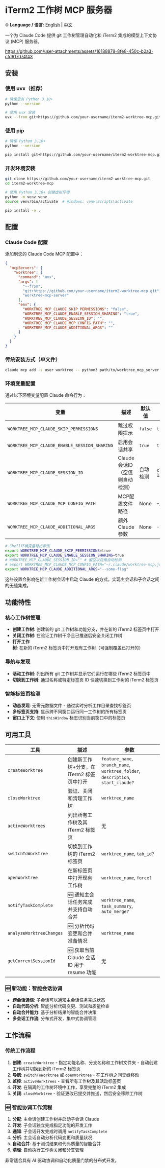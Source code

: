 # iTerm2 工作树 MCP 服务器

🌐 **Language / 语言**: [English](README.md) | [中文](README_zh.md)

一个为 Claude Code 提供 git 工作树管理自动化和 iTerm2 集成的模型上下文协议 (MCP) 服务器。

https://github.com/user-attachments/assets/16188878-8fe8-450c-b2a3-cfd617d74f43

## 安装

### 使用 uvx（推荐）
```bash
# 确保您有 Python 3.10+
python --version

# 使用 uvx 安装
uvx --from git+https://github.com/your-username/iterm2-worktree-mcp.git worktree-mcp-server
```

### 使用 pip
```bash
# 确保 Python 3.10+
python --version

pip install git+https://github.com/your-username/iterm2-worktree-mcp.git
```

### 开发环境安装
```bash
git clone https://github.com/your-username/iterm2-worktree-mcp.git
cd iterm2-worktree-mcp

# 使用 Python 3.10+ 创建虚拟环境
python -m venv venv
source venv/bin/activate  # Windows: venv\Scripts\activate

pip install -e .
```

## 配置

### Claude Code 配置

添加到您的 Claude Code MCP 配置中：

```json
{
  "mcpServers": {
    "worktree": {
      "command": "uvx",
      "args": [
        "--from", 
        "git+https://github.com/your-username/iterm2-worktree-mcp.git",
        "worktree-mcp-server"
      ],
      "env": {
        "WORKTREE_MCP_CLAUDE_SKIP_PERMISSIONS": "false",
        "WORKTREE_MCP_CLAUDE_ENABLE_SESSION_SHARING": "true",
        "WORKTREE_MCP_CLAUDE_SESSION_ID": "",
        "WORKTREE_MCP_CLAUDE_MCP_CONFIG_PATH": "",
        "WORKTREE_MCP_CLAUDE_ADDITIONAL_ARGS": ""
      }
    }
  }
}
```

### 传统安装方式（单文件）
```bash
claude mcp add -s user worktree -- python3 path/to/worktree_mcp_server.py
```

### 环境变量配置

通过以下环境变量配置 Claude 命令行为：

| 变量 | 描述 | 默认值 | 示例 |
|----------|-------------|---------|---------|  
| `WORKTREE_MCP_CLAUDE_SKIP_PERMISSIONS` | 跳过权限提示 | `false` | `true` |
| `WORKTREE_MCP_CLAUDE_ENABLE_SESSION_SHARING` | 启用会话共享 | `true` | `true` |
| `WORKTREE_MCP_CLAUDE_SESSION_ID` | Claude会话ID（空值则自动检测） | 自动检测 | `claude-code-123456-abc` |
| `WORKTREE_MCP_CLAUDE_MCP_CONFIG_PATH` | MCP配置文件路径 | None | `~/.claude/mcp.json` |
| `WORKTREE_MCP_CLAUDE_ADDITIONAL_ARGS` | 额外Claude参数 | None | `--some-flag` |

```bash
# Shell环境变量导出示例
export WORKTREE_MCP_CLAUDE_SKIP_PERMISSIONS=true
export WORKTREE_MCP_CLAUDE_ENABLE_SESSION_SHARING=true
# WORKTREE_MCP_CLAUDE_SESSION_ID="" # 留空以启用自动检测
# export WORKTREE_MCP_CLAUDE_MCP_CONFIG_PATH="~/.claude/worktree-mcp.json"
export WORKTREE_MCP_CLAUDE_ADDITIONAL_ARGS="--some-flag"
```

这些设置会影响在新工作树会话中启动 Claude 的方式，实现主会话和子会话之间的无缝集成。

## 功能特性

### 核心工作树管理
- **创建工作树**: 创建新的 git 工作树和功能分支，并在新的 iTerm2 标签页中打开
- **关闭工作树**: 在验证工作树干净且已推送后安全关闭工作树
- **打开工作树**: 在新的 iTerm2 标签页中打开现有工作树（可强制覆盖已打开的）

### 导航与发现  
- **活动工作树**: 列出所有 git 工作树并显示它们运行在哪些 iTerm2 标签页中
- **切换到工作树**: 通过名称或特定标签页 ID 快速切换到工作树的 iTerm2 标签页

### 智能标签页检测
- **动态发现**: 无需元数据文件 - 通过实时分析工作目录查找标签页
- **多标签页支持**: 显示跨不同窗口运行同一工作树的所有标签页
- **窗口上下文**: 使用 `thisWindow` 标志识别当前窗口中的标签页

## 可用工具

| 工具 | 描述 | 参数 |
|------|-------------|------------|
| `createWorktree` | 创建新工作树+分支，在 iTerm2 标签页中打开 | `feature_name`, `branch_name`, `worktree_folder`, `description`, `start_claude?` |
| `closeWorktree` | 验证、关闭和清理工作树 | `worktree_name` |
| `activeWorktrees` | 列出所有工作树及其 iTerm2 标签页 | 无 |
| `switchToWorktree` | 切换到工作树的 iTerm2 标签页 | `worktree_name`, `tab_id?` |
| `openWorktree` | 在新标签页中打开现有工作树 | `worktree_name`, `force?` |
| `notifyTaskComplete` | 🆕 通知主会话任务完成并支持自动合并 | `worktree_name`, `task_summary`, `auto_merge?` |
| `analyzeWorktreeChanges` | 🆕 分析代码变更和合并准备情况 | `worktree_name` |
| `getCurrentSessionId` | 🆕 获取当前 Claude 会话 ID 用于 resume 功能 | 无 |

### 🆕 新功能：智能会话协调

- **跨会话通信**: 子会话可以通知主会话任务完成状态
- **自动代码分析**: 智能分析代码变更、测试和质量检查
- **自动合并能力**: 基于分析结果的智能合并决策
- **多会话工作流**: 分布式开发，集中式协调管理

## 工作流程

### 传统工作流程
1. **创建**: `createWorktree` - 指定功能名称、分支名称和工作树文件夹 - 自动创建工作树并切换到新的 iTerm2 标签页
2. **导航**: `switchToWorktree` 或 `openWorktree` - 在工作树之间无缝移动
3. **监控**: `activeWorktrees` - 查看所有工作树及其活动标签页  
4. **开发**: 在隔离的工作树环境中工作，享受完整的 iTerm2 集成
5. **关闭**: `closeWorktree` - 验证更改已提交并推送，然后安全移除工作树

### 🆕 智能协调工作流程
1. **分配**: 主会话创建工作树并启动子会话 Claude
2. **开发**: 子会话独立完成指定功能的开发工作
3. **通知**: 子会话开发完成时调用 `notifyTaskComplete`
4. **分析**: 主会话自动分析代码变更和质量状况
5. **自动合并**: 基于测试结果和代码质量的智能合并
6. **清理**: 自动执行工作树关闭和分支管理

非常适合具有 AI 驱动协调和自动化质量门禁的分布式开发。